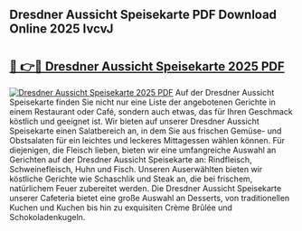 ## Dresdner Aussicht Speisekarte PDF Download Online 2025 IvcvJ

# <h2><a href="http://gc7e6qw.nevu.top/?p=Dresdner+Aussicht+Speisekarte">🔗 👉🔴 Dresdner Aussicht Speisekarte 2025 PDF</a></h2>

[![Dresdner Aussicht Speisekarte 2025 PDF](https://i.imgur.com/dBaPXMq.png)](http://gc7e6qw.nevu.top/?p=Dresdner+Aussicht+Speisekarte)
Auf der Dresdner Aussicht Speisekarte finden Sie nicht nur eine Liste der angebotenen Gerichte in einem Restaurant oder Café, sondern auch etwas, das für Ihren Geschmack köstlich und geeignet ist. Wir bieten auf unserer Dresdner Aussicht Speisekarte einen Salatbereich an, in dem Sie aus frischen Gemüse- und Obstsalaten für ein leichtes und leckeres Mittagessen wählen können. Für diejenigen, die Fleisch lieben, bieten wir eine umfangreiche Auswahl an Gerichten auf der Dresdner Aussicht Speisekarte an: Rindfleisch, Schweinefleisch, Huhn und Fisch. Unseren Auserwählten bieten wir köstliche Gerichte wie Schaschlik und Steak an, die bei frischem, natürlichem Feuer zubereitet werden. Die Dresdner Aussicht Speisekarte unserer Cafeteria bietet eine große Auswahl an Desserts, von traditionellen Kuchen und Kuchen bis hin zu exquisiten Crème Brûlée und Schokoladenkugeln.
